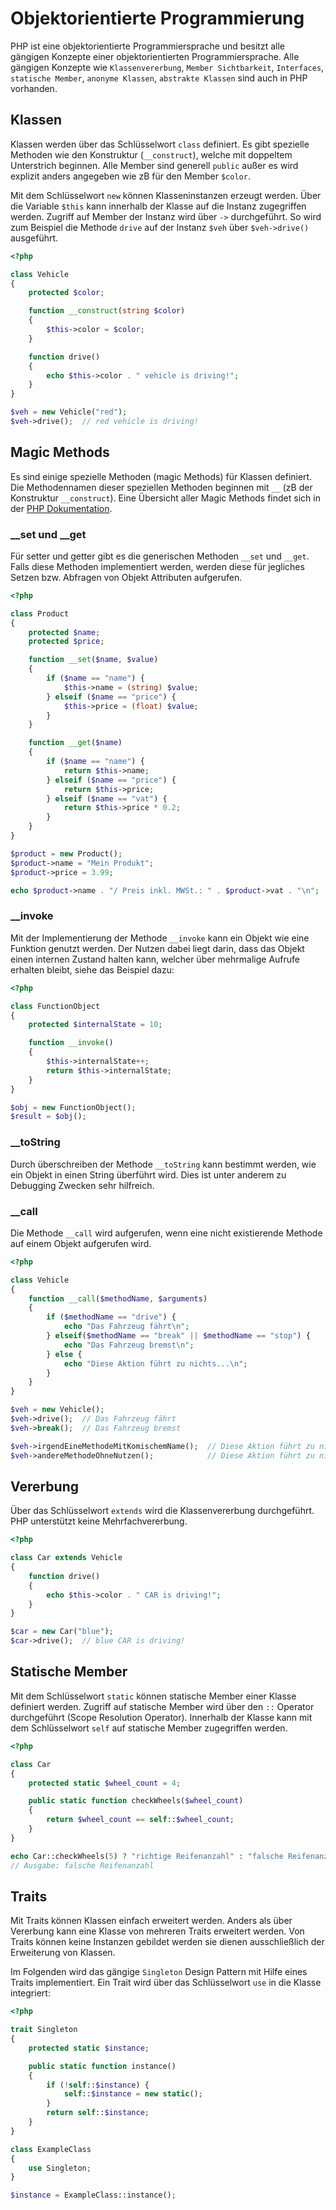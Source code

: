 # Objektorientierte Programmierung

PHP ist eine objektorientierte Programmiersprache und besitzt alle gängigen Konzepte einer objektorientierten Programmiersprache. Alle gängigen Konzepte wie `Klassenvererbung`, `Member Sichtbarkeit`, `Interfaces`, `statische Member`, `anonyme Klassen`, `abstrakte Klassen` sind auch in PHP vorhanden.

## Klassen

Klassen werden über das Schlüsselwort `class` definiert. Es gibt spezielle Methoden wie den Konstruktur (`__construct`), welche mit doppeltem Unterstrich beginnen. Alle Member sind generell `public` außer es wird explizit anders angegeben wie zB für den Member `$color`.

Mit dem Schlüsselwort `new` können Klasseninstanzen erzeugt werden. Über die Variable `$this` kann innerhalb der Klasse auf die Instanz zugegriffen werden. Zugriff auf Member der Instanz wird über `->` durchgeführt. So wird zum Beispiel die Methode `drive` auf der Instanz `$veh` über `$veh->drive()` ausgeführt.

```php
<?php

class Vehicle
{
    protected $color;

    function __construct(string $color)
    {
        $this->color = $color;
    }

    function drive()
    {
        echo $this->color . " vehicle is driving!";
    }
}

$veh = new Vehicle("red");
$veh->drive();  // red vehicle is driving!
```

## Magic Methods

Es sind einige spezielle Methoden (magic Methods) für Klassen definiert. Die Methodennamen dieser speziellen Methoden beginnen mit `__` (zB der Konstruktur `__construct`). Eine Übersicht aller Magic Methods findet sich in der [PHP Dokumentation](https://www.php.net/manual/en/language.oop5.magic.php).

### __set und __get

Für setter und getter gibt es die generischen Methoden `__set` und `__get`. Falls diese Methoden implementiert werden, werden diese für jegliches Setzen bzw. Abfragen von Objekt Attributen aufgerufen.

```php
<?php

class Product
{
    protected $name;
    protected $price;

    function __set($name, $value)
    {
        if ($name == "name") {
            $this->name = (string) $value;
        } elseif ($name == "price") {
            $this->price = (float) $value;
        }
    }

    function __get($name)
    {
        if ($name == "name") {
            return $this->name;
        } elseif ($name == "price") {
            return $this->price;
        } elseif ($name == "vat") {
            return $this->price * 0.2;
        }
    }
}

$product = new Product();
$product->name = "Mein Produkt";
$product->price = 3.99;

echo $product->name . "/ Preis inkl. MWSt.: " . $product->vat . "\n";
```

### __invoke

Mit der Implementierung der Methode `__invoke` kann ein Objekt wie eine Funktion genutzt werden. Der Nutzen dabei liegt darin, dass das Objekt einen internen Zustand halten kann, welcher über mehrmalige Aufrufe erhalten bleibt, siehe das Beispiel dazu:

```php
<?php

class FunctionObject
{
    protected $internalState = 10;

    function __invoke()
    {
        $this->internalState++;
        return $this->internalState;
    }
}

$obj = new FunctionObject();
$result = $obj();
```

### __toString

Durch überschreiben der Methode `__toString` kann bestimmt werden, wie ein Objekt in einen String überführt wird. Dies ist unter anderem zu Debugging Zwecken sehr hilfreich.

### __call

Die Methode `__call` wird aufgerufen, wenn eine nicht existierende Methode auf einem Objekt aufgerufen wird.

```php
<?php

class Vehicle
{
    function __call($methodName, $arguments)
    {
        if ($methodName == "drive") {
            echo "Das Fahrzeug fährt\n";
        } elseif($methodName == "break" || $methodName == "stop") {
            echo "Das Fahrzeug bremst\n";
        } else {
            echo "Diese Aktion führt zu nichts...\n";
        }
    }
}

$veh = new Vehicle();
$veh->drive();  // Das Fahrzeug fährt
$veh->break();  // Das Fahrzeug bremst

$veh->irgendEineMethodeMitKomischemName();  // Diese Aktion führt zu nichts...
$veh->andereMethodeOhneNutzen();            // Diese Aktion führt zu nichts...
```

## Vererbung

Über das Schlüsselwort `extends` wird die Klassenvererbung durchgeführt. PHP unterstützt keine Mehrfachvererbung.

```php
<?php

class Car extends Vehicle
{
    function drive()
    {
        echo $this->color . " CAR is driving!";
    }
}

$car = new Car("blue");
$car->drive();  // blue CAR is driving!
```

## Statische Member

Mit dem Schlüsselwort `static` können statische Member einer Klasse definiert werden. Zugriff auf statische Member wird über den `::` Operator durchgeführt (Scope Resolution Operator). Innerhalb der Klasse kann mit dem Schlüsselwort `self` auf statische Member zugegriffen werden.

```php
<?php

class Car
{
    protected static $wheel_count = 4;

    public static function checkWheels($wheel_count)
    {
        return $wheel_count == self::$wheel_count;
    }
}

echo Car::checkWheels(5) ? "richtige Reifenanzahl" : "falsche Reifenanzahl";
// Ausgabe: falsche Reifenanzahl
```

## Traits

Mit Traits können Klassen einfach erweitert werden. Anders als über Vererbung kann eine Klasse von mehreren Traits erweitert werden. Von Traits können keine Instanzen gebildet werden sie dienen ausschließlich der Erweiterung von Klassen.

Im Folgenden wird das gängige `Singleton` Design Pattern mit Hilfe eines Traits implementiert. Ein Trait wird über das Schlüsselwort `use` in die Klasse integriert:

```php
<?php

trait Singleton
{
    protected static $instance;

    public static function instance()
    {
        if (!self::$instance) {
            self::$instance = new static();
        }
        return self::$instance;
    }
}

class ExampleClass
{
    use Singleton;
}

$instance = ExampleClass::instance();
```
